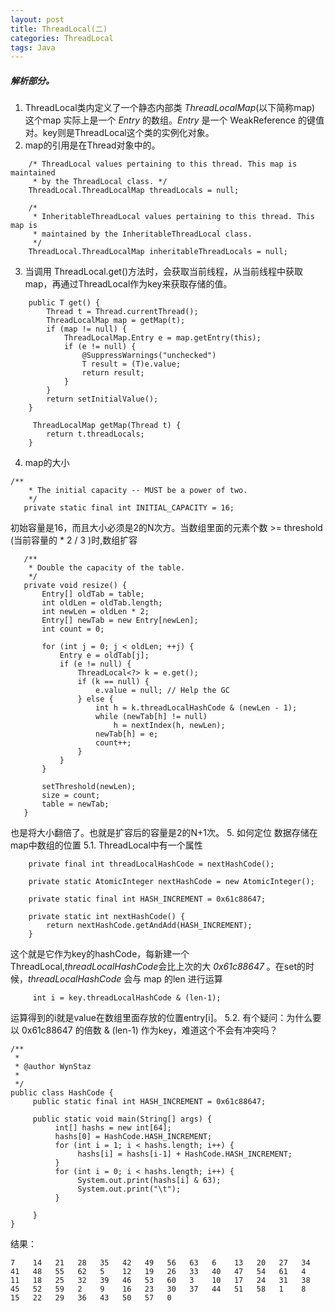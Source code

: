 ```yaml
---
layout: post
title: ThreadLocal(二)
categories: ThreadLocal
tags: Java
---
```


##### 解析部分。
1. ThreadLocal类内定义了一个静态内部类 *ThreadLocalMap*(以下简称map) 这个map 实际上是一个 *Entry* 的数组。*Entry* 是一个 WeakReference 的键值对。key则是ThreadLocal这个类的实例化对象。
2. map的引用是在Thread对象中的。
```
    /* ThreadLocal values pertaining to this thread. This map is maintained
     * by the ThreadLocal class. */
    ThreadLocal.ThreadLocalMap threadLocals = null;

    /*
     * InheritableThreadLocal values pertaining to this thread. This map is
     * maintained by the InheritableThreadLocal class.
     */
    ThreadLocal.ThreadLocalMap inheritableThreadLocals = null;
```
3. 当调用 ThreadLocal.get()方法时，会获取当前线程，从当前线程中获取map，再通过ThreadLocal作为key来获取存储的值。
```
    public T get() {
        Thread t = Thread.currentThread();
        ThreadLocalMap map = getMap(t);
        if (map != null) {
            ThreadLocalMap.Entry e = map.getEntry(this);
            if (e != null) {
                @SuppressWarnings("unchecked")
                T result = (T)e.value;
                return result;
            }
        }
        return setInitialValue();
    }

     ThreadLocalMap getMap(Thread t) {
        return t.threadLocals;
    }
```
4. map的大小
```
/**
    * The initial capacity -- MUST be a power of two.
    */
   private static final int INITIAL_CAPACITY = 16;
```
初始容量是16，而且大小必须是2的N次方。当数组里面的元素个数 >= threshold (当前容量的 * 2 / 3 )时,数组扩容
```
   /**
    * Double the capacity of the table.
    */
   private void resize() {
       Entry[] oldTab = table;
       int oldLen = oldTab.length;
       int newLen = oldLen * 2;
       Entry[] newTab = new Entry[newLen];
       int count = 0;

       for (int j = 0; j < oldLen; ++j) {
           Entry e = oldTab[j];
           if (e != null) {
               ThreadLocal<?> k = e.get();
               if (k == null) {
                   e.value = null; // Help the GC
               } else {
                   int h = k.threadLocalHashCode & (newLen - 1);
                   while (newTab[h] != null)
                       h = nextIndex(h, newLen);
                   newTab[h] = e;
                   count++;
               }
           }
       }

       setThreshold(newLen);
       size = count;
       table = newTab;
   }
```
也是将大小翻倍了。也就是扩容后的容量是2的N+1次。
5. 如何定位 数据存储在map中数组的位置
5.1. ThreadLocal中有一个属性
```
    private final int threadLocalHashCode = nextHashCode();

    private static AtomicInteger nextHashCode = new AtomicInteger();

    private static final int HASH_INCREMENT = 0x61c88647;

    private static int nextHashCode() {
        return nextHashCode.getAndAdd(HASH_INCREMENT);
    }
```
这个就是它作为key的hashCode，每新建一个ThreadLocal,*threadLocalHashCode*会比上次的大 *0x61c88647* 。在set的时候，*threadLocalHashCode* 会与 map 的len 进行运算
```
     int i = key.threadLocalHashCode & (len-1);
```
运算得到的i就是value在数组里面存放的位置entry[i]。
5.2. 有个疑问：为什么要以 0x61c88647 的倍数 & (len-1) 作为key，难道这个不会有冲突吗？
```
/**
 * 
 * @author WynStaz
 *
 */
public class HashCode {
     public static final int HASH_INCREMENT = 0x61c88647;
     
     public static void main(String[] args) {
          int[] hashs = new int[64];
          hashs[0] = HashCode.HASH_INCREMENT;
          for (int i = 1; i < hashs.length; i++) {
               hashs[i] = hashs[i-1] + HashCode.HASH_INCREMENT;
          }
          for (int i = 0; i < hashs.length; i++) {
               System.out.print(hashs[i] & 63);
               System.out.print("\t");
          }
          
     }
}
```
结果：
```
7    14   21   28   35   42   49   56   63   6    13   20   27   34   41   48   55   62   5    12   19   26   33   40   47   54   61   4    11   18   25   32   39   46   53   60   3    10   17   24   31   38   45   52   59   2    9    16   23   30   37   44   51   58   1    8    15   22   29   36   43   50   57   0    
```
